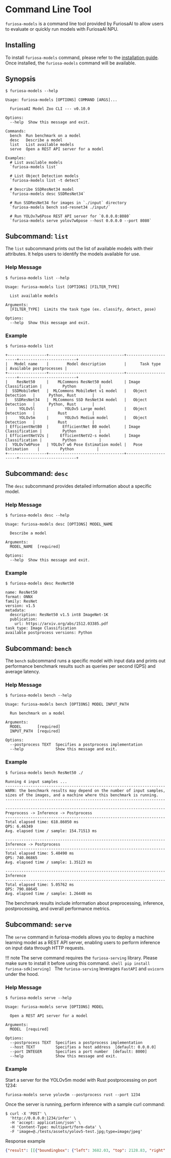 # Command Line Tool

`furiosa-models` is a command line tool provided by FuriosaAI to allow users to
evaluate or quickly run models with FuriosaAI NPU.

## Installing

To install `furiosa-models` command, please refer to the [installation guide](getting_started.md#installing).
Once installed, the `furiosa-models` command will be available.

## Synopsis

```text
$ furiosa-models --help

Usage: furiosa-models [OPTIONS] COMMAND [ARGS]...

  FuriosaAI Model Zoo CLI --- v0.10.0

Options:
  --help  Show this message and exit.

Commands:
  bench  Run benchmark on a model
  desc   Describe a model
  list   List available models
  serve  Open a REST API server for a model

Examples:
  # List available models
  `furiosa-models list`

  # List Object Detection models
  `furiosa-models list -t detect`

  # Describe SSDResNet34 model
  `furiosa-models desc SSDResNet34`

  # Run SSDResNet34 for images in `./input` directory
  `furiosa-models bench ssd-resnet34 ./input/`

  # Run YOLOv7w6Pose REST API server for `0.0.0.0:8080`
  `furiosa-models serve yolov7w6pose --host 0.0.0.0 --port 8080`
```


## Subcommand: `list`

The `list` subcommand prints out the list of available models with their attributes.
It helps users to identify the models available for use.

### Help Message
```text
$ furiosa-models list --help

Usage: furiosa-models list [OPTIONS] [FILTER_TYPE]

  List available models

Arguments:
  [FILTER_TYPE]  Limits the task type (ex. classify, detect, pose)

Options:
  --help  Show this message and exit.
```

### Example
```
$ furiosa-models list

+-----------------+---------------------------------+----------------------+-------------------------+
|   Model name    |        Model description        |      Task type       | Available postprocesses |
+-----------------+---------------------------------+----------------------+-------------------------+
|    ResNet50     |    MLCommons ResNet50 model     | Image Classification |         Python          |
|  SSDMobileNet   |  MLCommons MobileNet v1 model   |   Object Detection   |      Python, Rust       |
|   SSDResNet34   |  MLCommons SSD ResNet34 model   |   Object Detection   |      Python, Rust       |
|     YOLOv5l     |       YOLOv5 Large model        |   Object Detection   |          Rust           |
|     YOLOv5m     |       YOLOv5 Medium model       |   Object Detection   |          Rust           |
| EfficientNetB0  |      EfficientNet B0 model      | Image Classification |         Python          |
| EfficientNetV2s |     EfficientNetV2-s model      | Image Classification |         Python          |
|  YOLOv7w6Pose   | YOLOv7 w6 Pose Estimation model |   Pose Estimation    |         Python          |
+-----------------+---------------------------------+----------------------+-------------------------+
```

## Subcommand: `desc`

The `desc` subcommand provides detailed information about a specific model.

### Help Message
```text
$ furiosa-models desc --help

Usage: furiosa-models desc [OPTIONS] MODEL_NAME

  Describe a model

Arguments:
  MODEL_NAME  [required]

Options:
  --help  Show this message and exit.
```


### Example
```
$ furiosa-models desc ResNet50

name: ResNet50
format: ONNX
family: ResNet
version: v1.5
metadata:
  description: ResNet50 v1.5 int8 ImageNet-1K
  publication:
    url: https://arxiv.org/abs/1512.03385.pdf
task type: Image Classification
available postprocess versions: Python
```

## Subcommand: `bench`

The `bench` subcommand runs a specific model with input data and prints out performance benchmark results
such as queries per second (QPS) and average latency.

### Help Message
```text
$ furiosa-models bench --help

Usage: furiosa-models bench [OPTIONS] MODEL INPUT_PATH

  Run benchmark on a model

Arguments:
  MODEL       [required]
  INPUT_PATH  [required]

Options:
  --postprocess TEXT  Specifies a postprocess implementation
  --help              Show this message and exit.
```

### Example
```
$ furiosa-models bench ResNet50 ./

Running 4 input samples ...
----------------------------------------------------------------------
WARN: the benchmark results may depend on the number of input samples,
sizes of the images, and a machine where this benchmark is running.
----------------------------------------------------------------------

----------------------------------------------------------------------
Preprocess -> Inference -> Postprocess
----------------------------------------------------------------------
Total elapsed time: 618.86050 ms
QPS: 6.46349
Avg. elapsed time / sample: 154.71513 ms

----------------------------------------------------------------------
Inference -> Postprocess
----------------------------------------------------------------------
Total elapsed time: 5.40490 ms
QPS: 740.06865
Avg. elapsed time / sample: 1.35123 ms

----------------------------------------------------------------------
Inference
----------------------------------------------------------------------
Total elapsed time: 5.05762 ms
QPS: 790.88645
Avg. elapsed time / sample: 1.26440 ms
```

The benchmark results include information about preprocessing, inference,
postprocessing, and overall performance metrics.

## Subcommand: `serve`

The `serve` command in furiosa-models allows you to deploy a machine learning model as a REST API server,
enabling users to perform inference on input data through HTTP requests.

!!! note
    The serve command requires the `furiosa-serving` library.
    Please make sure to install it before using this command.
    ```shell
    pip install furiosa-sdk[serving]
    ```
    The `furiosa-serving` leverages `FastAPI` and `uvicorn` under the hood.

### Help Message

```text
$ furiosa-models serve --help

Usage: furiosa-models serve [OPTIONS] MODEL

  Open a REST API server for a model

Arguments:
  MODEL  [required]

Options:
  --postprocess TEXT  Specifies a postprocess implementation
  --host TEXT         Specifies a host address  [default: 0.0.0.0]
  --port INTEGER      Specifies a port number  [default: 8000]
  --help              Show this message and exit.
```

### Example


Start a server for the YOLOv5m model with Rust postprocessing on port 1234:
```
furiosa-models serve yolov5m --postprocess rust --port 1234
```

Once the server is running, perform inference with a sample curl command:
```
$ curl -X 'POST' \
  'http://0.0.0.0:1234/infer' \
  -H 'accept: application/json' \
  -H 'Content-Type: multipart/form-data' \
  -F 'image=@./tests/assets/yolov5-test.jpg;type=image/jpeg'
```

Response example
```json
{"result": [[{"boundingbox": {"left": 3682.03, "top": 2128.83, "right": 3922.49, "bottom": 2363.04}, "score": 0.89, "label": "traffic sign", "index": 9}, {"boundingbox": {"left": 821.35, "top": 2012.27, "right": 1061.16, "bottom": 2392.25}, "score": 0.85, "label": "car", "index": 2}, ...]]}
```

